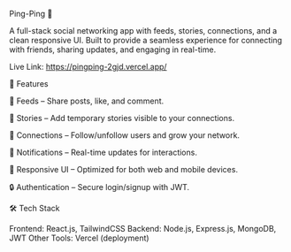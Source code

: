 Ping-Ping 📨

A full-stack social networking app with feeds, stories, connections, and a clean responsive UI. Built to provide a seamless experience for connecting with friends, sharing updates, and engaging in real-time.


Live Link: https://pingping-2gjd.vercel.app/


🌟 Features

📰 Feeds – Share posts, like, and comment.

📖 Stories – Add temporary stories visible to your connections.

🤝 Connections – Follow/unfollow users and grow your network.

🔔 Notifications – Real-time updates for interactions.

📱 Responsive UI – Optimized for both web and mobile devices.

🔒 Authentication – Secure login/signup with JWT.

🛠️ Tech Stack

Frontend: React.js, TailwindCSS
Backend: Node.js, Express.js, MongoDB, JWT
Other Tools: Vercel (deployment)
